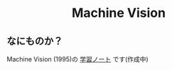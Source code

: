 <html lang="ja">
    <head>
        <meta charset="utf-8" />
        <title>Machine Vision</title>
        </style>
    </head>
    <body>
        <h1><center>Machine Vision</center></h1>
        <h2>なにものか？</h2>
        <p>
            Machine Vision (1995)の <a href="https://boyoyon.github.io/StudyNote_MachineVision/">学習ノート</a> です(作成中)<br>
        </p>
    </body>
</html>
